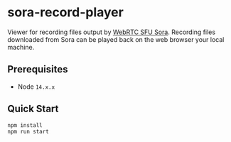 # sora-record-player

Viewer for recording files output by [WebRTC SFU Sora](https://sora.shiguredo.jp/).
Recording files downloaded from Sora can be played back on the web browser your local machine.

## Prerequisites

- Node `14.x.x`

## Quick Start

```
npm install
npm run start
```
